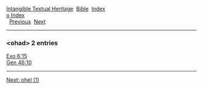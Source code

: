 [Intangible Textual Heritage](../../index)  [Bible](../index) 
[Index](index)   
[o Index](_o_)  
  [Previous](c08002)  [Next](c08004) 

------------------------------------------------------------------------

### &lt;ohad&gt; 2 entries

[Exo 6:15](../kjv/exo006.htm#015)  
[Gen 46:10](../kjv/gen046.htm#010)  

------------------------------------------------------------------------

[Next: ohel (1)](c08004)
